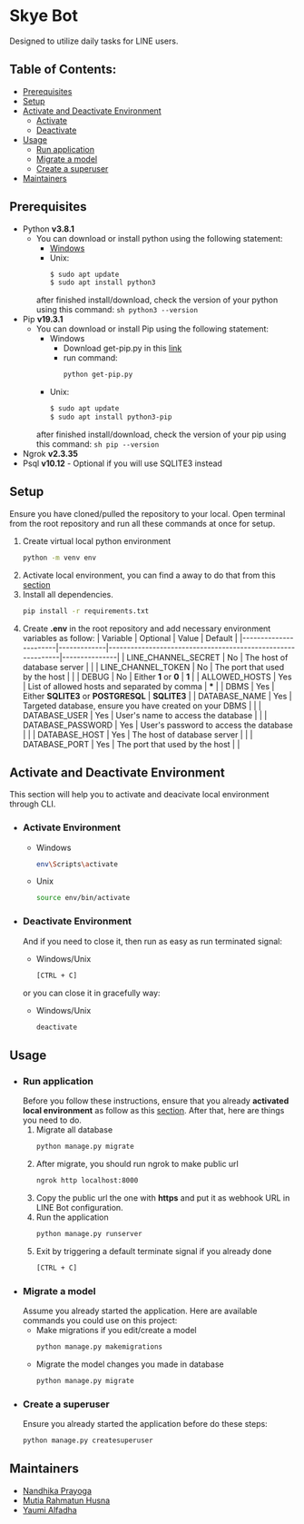 # Skye Bot
Designed to utilize daily tasks for LINE users.

## Table of Contents:
- [Prerequisites](#prerequisites)
- [Setup](#setup)
- [Activate and Deactivate Environment](#activate-and-deactivate-environment)
    - [Activate](#activate-environment)
    - [Deactivate](#deactivate-environment)
- [Usage](#usage)
    - [Run application](#run-application)
    - [Migrate a model](#migrate-a-model)
    - [Create a superuser](#create-a-superuser)
- [Maintainers](#maintainers)

## Prerequisites
* Python **v3.8.1**
    - You can download or install python using the following statement:
        - [Windows](https://www.python.org/downloads/windows/)
        - Unix:
            ```sh
            $ sudo apt update
            $ sudo apt install python3
            ```
        after finished install/download, check the version of your python using this command:
            ```sh
            python3 --version
            ```
* Pip **v19.3.1**
    - You can download or install Pip using the following statement:
        - Windows
            - Download get-pip.py in this [link](https://bootstrap.pypa.io/get-pip.py)
            - run command:
                ```sh
                python get-pip.py
                ```
        - Unix:
            ```sh
            $ sudo apt update
            $ sudo apt install python3-pip
            ```
        after finished install/download, check the version of your pip using this command:
            ```sh
            pip --version
            ```
* Ngrok **v2.3.35**
* Psql **v10.12** - Optional if you will use SQLITE3 instead

## Setup
Ensure you have cloned/pulled the repository to your local. Open terminal from the root repository and run all these commands at once for setup.

1. Create virtual local python environment
    ```sh
    python -m venv env
    ```
2. Activate local environment, you can find a away to do that from this [section](#activate-environment)
2. Install all dependencies.
    ```sh
    pip install -r requirements.txt
    ```
3. Create **.env** in the root repository and add necessary environment variables as follow:
    | Variable              | Optional    | Value                                                       | Default       |
    |-----------------------|-------------|-------------------------------------------------------------|---------------|
    | LINE_CHANNEL_SECRET   | No          | The host of database server                                 |               |
    | LINE_CHANNEL_TOKEN    | No          | The port that used by the host                              |               |
    | DEBUG                 | No          | Either **1** or **0**                                       | **1**         |
    | ALLOWED_HOSTS         | Yes         | List of allowed hosts and separated by comma                | **\***        |
    | DBMS                  | Yes         | Either **SQLITE3** or **POSTGRESQL**                        | **SQLITE3**   |
    | DATABASE_NAME         | Yes         | Targeted database, ensure you have created on your DBMS     |               |
    | DATABASE_USER         | Yes         | User's name to access the database                          |               |
    | DATABASE_PASSWORD     | Yes         | User's password to access the database                      |               |
    | DATABASE_HOST         | Yes         | The host of database server                                 |               |
    | DATABASE_PORT         | Yes         | The port that used by the host                              |               |


## Activate and Deactivate Environment
This section will help you to activate and deacivate local environment through CLI.
* ### Activate Environment
    - Windows
        ```bash
        env\Scripts\activate
        ```
    - Unix
        ```bash
        source env/bin/activate
        ```

* ### Deactivate Environment
    And if you need to close it, then run as easy as run terminated signal:
    - Windows/Unix
        ```bash
        [CTRL + C]
        ```

    or you can close it in gracefully way:
    - Windows/Unix
        ```bash
        deactivate
        ```

## Usage
* ### Run application
    Before you follow these instructions, ensure that you already **activated local environment** as follow as this [section](#activate-environment). After that, here are things you need to do.
    1. Migrate all database
        ```sh
        python manage.py migrate
        ```
    2. After migrate, you should run ngrok to make public url 
        ```sh
        ngrok http localhost:8000
        ```
    3. Copy the public url the one with **https** and put it as webhook URL in LINE Bot configuration.
    4. Run the application
        ```sh
        python manage.py runserver
        ```
    5. Exit by triggering a default terminate signal if you already done
        ```sh
        [CTRL + C]
        ```
* ### Migrate a model
    Assume you already started the application. Here are available commands you could use on this project:
    - Make migrations if you edit/create a model
        ```sh
        python manage.py makemigrations
        ```
    - Migrate the model changes you made in database
        ```sh
        python manage.py migrate
        ```
* ### Create a superuser
    Ensure you already started the application before do these steps:
    ```sh
    python manage.py createsuperuser
    ```

## Maintainers
- [Nandhika Prayoga](https://nandhika.netlify.app/)
- [Mutia Rahmatun Husna](https://github.com/mutiarahmatun)
- [Yaumi Alfadha](https://github.com/yaumialfadha)